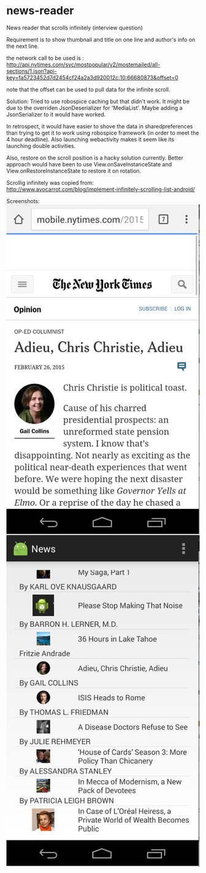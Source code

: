 # news-reader
News reader that scrolls infinitely (interview question)

Requirement is to show thumbnail and title on one line and author's info on the next line.

the network call to be used is : http://api.nytimes.com/svc/mostpopular/v2/mostemailed/all-sections/1.json?api-key=fa5723452d7d2454cf24a2a3d920012c:10:66680873&offset=0  

note that the offset can be used to pull data for the infinite scroll.

Solution:
Tried to use robospice caching but that didn't work. It might be due to the overriden JsonDeserializer for 'MediaList'. Maybe adding a JsonSerializer to it would have worked.

In retrospect, it would have easier to shove the data in sharedpreferences than trying to get it to work using robospice framework (in order to meet the 4 hour deadline). Also launching webactivity makes it seem like its launching double activities.

Also, restore on the scroll position is a hacky solution currently. Better approach would have been to use View.onSaveInstanceState and View.onRestoreInstanceState to restore it on rotation.

Scrollig infinitely was copied from: http://www.avocarrot.com/blog/implement-infinitely-scrolling-list-android/

Screenshots:
![alt tag](https://raw.githubusercontent.com/sauravrp/news-reader/master/screenshots/demo1.png)
![alt tag](https://raw.githubusercontent.com/sauravrp/news-reader/master/screenshots/demo2.png)


